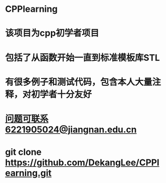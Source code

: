 # CPPlearning
# 该项目为cpp初学者项目  
# 包括了从函数开始一直到标准模板库STL  
# 有很多例子和测试代码，包含本人大量注释，对初学者十分友好  
# 问题可联系6221905024@jiangnan.edu.cn  
# git clone https://github.com/DekangLee/CPPlearning.git  
